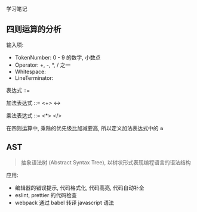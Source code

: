 学习笔记

## 四则运算的分析

输入项:
- TokenNumber: 0 - 9 的数字, 小数点
- Operator: +, -, *, / 之一
- Whitespace: <SP>
- LineTerminator: <LF> <CR>

表达式
<Expression>::=
  <AdditiveExpression><EOF>

加法表达式
<AdditiveExpression>::=
  <MultiplicativeExpression>
  <AdditiveExpression> <+> <MultiplicativeExpression>
  <AdditiveExpression> <-> <MultiplicativeExpression>

乘法表达式
<MultiplicativeExpression>::=
  <Number>
  <MultiplicativeExpression> <*> <Number>
  <MultiplicativeExpression> </> <Number>

在四则运算中, 乘除的优先级比加减要高, 所以定义加法表达式中的 <MultiplicativeExpression> ≈ <Number>

## AST
> 抽象语法树 (Abstract Syntax Tree), 以树状形式表现编程语言的语法结构

应用:
- 编辑器的错误提示, 代码格式化, 代码高亮, 代码自动补全
- eslint, prettier 的代码检查
- webpack 通过 babel 转译 javascript 语法

